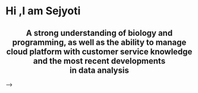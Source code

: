 

<h1 align "centre"> Hi ,I am Sejyoti </h1>

<h2 align = "center"> A strong understanding of biology and programming, as well as the ability to manage cloud platform with customer service knowledge and the most recent developments in data analysis </h2>





-->
